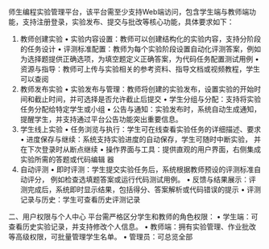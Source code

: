 师生编程实验管理平台，该平台需至少支持Web端访问，包含学生端与教师端功能，支持注册登录，实验发布、提交与批改等核心功能，具体要求如下： 
1. 教师创建实验 
• 实验内容设置：教师可以创建结构化的实验内容，支持分阶段的任务设计
• 评测标准配置：教师为每个实验阶段设置自动化评测答案，例如为选择题提供正确选项，为填空题定义正确答案，为代码任务配置测试用例
• 资源与指导：教师可上传与实验相关的参考资料、指导文档或视频教程，学生可以查阅 
2. 教师发布实验 
• 实验发布与管理：教师将创建的实验发布，设置实验的开始时间和截止时间，并可选择是否允许截止后提交
• 学生分组与分配：支持将实验任务分配给特定学生或小组
• 公告与通知：实验发布时，系统自动生成通知，提醒学生，并支持通过平台公告功能突出重要信息。 
3. 学生线上实验 
• 任务浏览与执行：学生可在线查看实验任务的详细描述、要求 
• 进度保存与继续：系统支持实验进度的自动保存，学生可随时中断实验，
并在下次登录时从断点继续
• 操作界面与工具：提供直观的用户界面，右侧集成实验所需的答题或代码编辑
器 
4. 自动评测 
• 即时评测：学生提交实验任务后，系统根据教师预设的评测标准自动评分，
例如检查选填题答案或运行代码测试用例。 
• 反馈与结果展示：评测完成后，系统即时显示结果，包括得分、答案解析或代码错误的提示
• 评测记录与历史：学生可查看历史评测记录  

二、用户权限与个人中心 
平台需严格区分学生和教师的角色权限： 
• 学生端：可查看历史实验记录，并支持修改个人信息。 
• 教师端：拥有实验管理、作业批改等高级权限，可批量管理学生名单。 
• 管理员：可总览全部